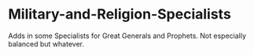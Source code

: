 # Military-and-Religion-Specialists
Adds in some Specialists for Great Generals and Prophets. Not especially balanced but whatever.
